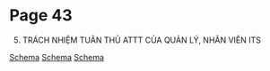 # Page 43

5. TRÁCH NHIỆM TUÂN THỦ ATTT
CỦA QUẢN LÝ, NHÂN VIÊN ITS

[Schema](page_43_img_0.png)
[Schema](page_43_img_1.png)
[Schema](page_43_img_2.png)
